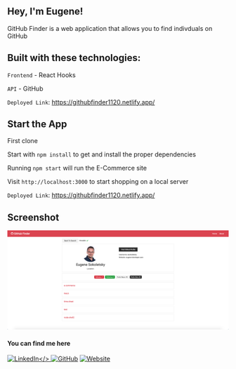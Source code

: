 ## Hey, I'm Eugene!

GitHub Finder is a web application that allows you to find indivduals on GitHub

## Built with these technologies:

`Frontend` - React Hooks

`API` - GitHub

`Deployed Link`: https://githubfinder1120.netlify.app/

## Start the App

First clone

Start with `npm install` to get and install the proper dependencies

Running `npm start` will run the E-Commerce site

Visit `http://localhost:3000` to start shopping on a local server

`Deployed Link`: https://githubfinder1120.netlify.app/

## Screenshot

![Main](https://github.com/esokoletsky/GitHubFinder/blob/master/public/GitHubFinder.png)

#### You can find me here

<a href="https://www.linkedin.com/in/eugene-developer/" target="_blank"><img src="https://raw.githubusercontent.com/arturssmirnovs/arturssmirnovs/master/in.png" alt="LinkedIn" width="30"></>
<a href="https://github.com/esokoletsky" target="_blank"><img src="https://raw.githubusercontent.com/arturssmirnovs/arturssmirnovs/master/git.png" alt="GitHub" width="30"></a>
<a href="https://eugene-developer.com" target="_blank"><img src="https://raw.githubusercontent.com/arturssmirnovs/arturssmirnovs/master/www.png" alt="Website" width="30"></a>
